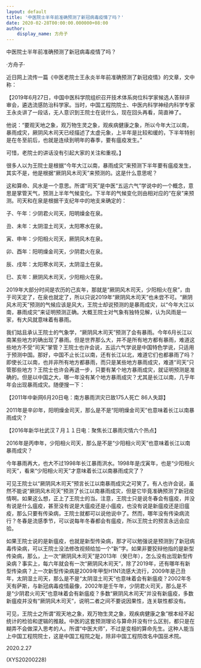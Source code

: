 ```yaml
---
layout: default
title: '中医院士半年前准确预测了新冠病毒疫情了吗？'
date: 2020-02-28T00:00:00.000000+08:00
author:
    display_name: 方舟子
---
```


中医院士半年前准确预测了新冠病毒疫情了吗？

·方舟子·

近日网上流传一篇《中医老院士王永炎半年前准确预测了新冠疫情》的文章，文中称：

【2019年6月27日，中国中医科学院组织召开技术体系岗位科学家候选人答辩评审会，遴选流感防治科学家。当时，中国工程院院士、中医内科学神经内科学专家王永炎讲了一段话，无人意识到王院士在说什么，现在回头再看，简直神了。

他说：“要观天地之象，观万物生灵之象，观疾病健康之象，所以今年大江以南，暴雨成灾，厥阴风木司天已经描述了太虚元象，上半年是比较和缓的，下半年特别是在冬至前后，也就是连续到明年的春季，要有瘟疫发生。”

可惜，老院士的讲话没有引起大家的关注和重视。】

很多人以为王院士是根据“今年大江以南，暴雨成灾”来预测下半年要有瘟疫发生，其实不是，他是根据“厥阴风木司天”来预测的。这是什么意思呢？

这和算命、风水是一个意思。所谓“司天”是中医“五运六气”学说中的一个概念，意思是掌管天气，预测上半年气候变化。下半年的气候变化则由相对应的“在泉”来预测。司天和在泉是根据干支纪年中的地支来确定的：

子、午年：少阴君火司天，阳明燥金在泉。

丑、未年：太阴湿土司天，太阳寒水在泉。

寅、申年：少阳相火司天，厥阴风木在泉。

卯、酉年：阳明燥金司天，少阴君火在泉。

辰、戌年：太阳寒水司天，太阴湿土在泉。

巳、亥年：厥阴风木司天，少阳相火在泉。

2019年大部分时间是农历的己亥年，那就是“厥阴风木司天，少阳相火在泉”，由于司天定了，在泉也就定了，所以只说2019年“厥阴风木司天”也未尝不可。“厥阴风木司天”预测的气候应该是风大，王院士却说预测的是暴雨成灾，以“今年大江以南，暴雨成灾”来证明预测正确。大概王院士对气象有独特见解，认为风雨是一家，有大风就意味着有暴雨。

我们姑且承认王院士的气象学，“厥阴风木司天”预测了会有暴雨。今年6月长江以南某些地方的确出现了暴雨。但是世界那么大，并不是所有地方都有暴雨，难道这些地方不受“司天”掌管？王院士也许会说，五运六气学说是中国特色学说，只适用于预测中国。那好，中国不止长江以南，还有长江以北，难道它们也都暴雨了吗？即使长江以南，也并非所有地方都暴雨，而只是某些地方暴雨成灾，难道“司天”只管那些地方？王院士也许会再退一步，只要有某个地方暴雨成灾，就证明预测是准确的。但是以中国之大，哪一年没有某个地方暴雨成灾？尤其是长江以南，几乎年年会出现暴雨成灾。随便搜一下：

【2011年中新网6月20日电：南方暴雨洪灾已致175人死亡 86人失踪】

2011年是辛卯年，阳明燥金司天，那么是不是“阳明燥金司天”也意味着长江以南暴雨成灾？

【2016年新华社武汉７月１１日电：聚焦长江暴雨灾情六个热点】

2016年是丙申年，少阳相火司天，那么是不是“少阳相火司天”也意味着长江以南暴雨成灾？

今年暴雨再大，也大不过1998年长江暴雨洪水。1998年是戊寅年，也是“少阳相火司天”，看来“少阳相火司天”才意味着长江以南暴雨成灾了？

可见王院士以“厥阴风木司天”预言长江以南暴雨成灾之可笑了。有人也许会说，虽然不能说“厥阴风木司天”预测了长江以南暴雨成灾，但是它毕竟准确预测了新冠疫情啊。如果这么想，正上了王院士的当。注意，王院士只是说冬春会有瘟疫，并没有说是什么瘟疫，甚至没有说是大瘟疫还是小瘟疫，也没有说是新瘟疫还是旧瘟疫，那么只要有传染病，王院士就都可以说他说中了。然而，哪年没有传染病流行？冬春是流感季节，可以说每年冬春都会有瘟疫，所以王院士的预言永远会应验。

如果王院士说的是新瘟疫，也就是新型传染病，那才可以勉强说是预测到了新冠病毒传染病，可以王院士没法修改视频给加一个“新”字。如果非要狡辩他指的是新型传染病，那么，上一次“厥阴风木司天”是2013年（癸巳年），怎么没有出现新型传染病？事实上，每六年就会有一次“厥阴风木司天”，除了2019年，还有哪年有新型传染病？上一次新型传染病是2009年甲型H1N1流感大流行，2009年是己丑年，太阴湿土司天，那么是不是“太阴湿土司天”也意味着会有新瘟疫？2002年冬天有萨斯，与新冠病毒疫情最像，2002年是壬午年，少阴君火司天，那么是不是“少阴君火司天”也意味着会有新瘟疫？多数“厥阴风木司天”并没有新瘟疫，多数新瘟疫并没有“厥阴风木司天”，说明二者之间不要说因果性，连关联性都没有。

可见，王院士之所谓“观天地之象，观万物生灵之象，观疾病健康之象”根本经不起统计的检验和逻辑的推敲。中医的这套预测理论与算命并没有什么区别，都只是在糊弄不会做深入思考的人。所谓“中医大师”，不过是变相的算命先生。这种人能当上中国工程院院士，这是中国工程院之耻，除非中国工程院改名中国巫术院。

2020.2.27

(XYS20200228)

